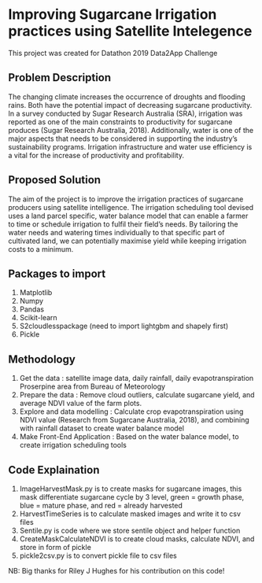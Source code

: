 # Improving Sugarcane Irrigation practices using Satellite Intelegence
This project was created for Datathon 2019 Data2App Challenge

## Problem Description
The changing climate increases the occurrence of droughts and flooding rains. Both have the potential impact of
decreasing sugarcane productivity. In a survey conducted by Sugar Research Australia (SRA), irrigation
was reported as one of the main constraints to productivity for sugarcane produces (Sugar Research
Australia, 2018). Additionally, water is one of the major aspects that needs to be considered in
supporting the industry’s sustainability programs. Irrigation infrastructure and water use efficiency is
a vital for the increase of productivity and profitability.

## Proposed Solution
The aim of the project is to improve the irrigation practices of sugarcane producers using satellite
intelligence. The irrigation scheduling tool devised uses a land parcel specific, water balance model that can enable
a farmer to time or schedule irrigation to fulfil their field’s needs. By tailoring the water needs and
watering times individually to that specific part of cultivated land, we can potentially maximise yield
while keeping irrigation costs to a minimum.

## Packages to import
1. Matplotlib
2. Numpy
3. Pandas
4. Scikit-learn
5. S2cloudlesspackage (need to import lightgbm and shapely first)
6. Pickle

## Methodology 
1. Get the data : satellite image data, daily rainfall, daily evapotranspiration Proserpine area from Bureau of Meteorology
2. Prepare the data : Remove cloud outliers, calculate sugarcane yield, and average NDVI value of the farm plots.
3. Explore and data modelling : Calculate crop evapotranspiration using NDVI value (Research from Sugarcane Australia, 2018), and combining with rainfall dataset to create water balance model
4. Make Front-End Application : Based on the water balance model, to create irrigation scheduling tools

## Code Explaination
1. ImageHarvestMask.py is to create masks for sugarcane images, this mask differentiate sugarcane cycle by 3 level, green = growth phase, blue = mature phase, and red = already harvested
2. HarvestTimeSeries is to calculate masked images and write it to csv files
3. Sentile.py is code where we store sentile object and helper function 
4. CreateMaskCalculateNDVI is to create cloud masks, calculate NDVI, and store in form of pickle
5. pickle2csv.py is to convert pickle file to csv files




NB: Big thanks for Riley J Hughes for his contribution on this code!

